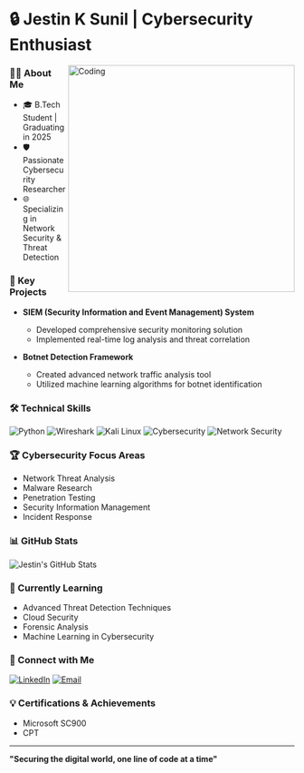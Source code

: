 # 🔒 Jestin K Sunil | Cybersecurity Enthusiast 
<img align="right" alt="Coding" width="400" src="https://media0.giphy.com/media/v1.Y2lkPTc5MGI3NjExbmNxaXY4cTFqZzk3OTJoaDc2bHlrcG9lYnlmZmc4b2xrM2prMTc4dCZlcD12MV9pbnRlcm5hbF9naWZfYnlfaWQmY3Q9Zw/UT7dXyL7qTtjG/giphy.gif">

### 👨‍💻 About Me
- 🎓 B.Tech Student | Graduating in 2025
- 🛡️ Passionate Cybersecurity Researcher
- 🌐 Specializing in Network Security & Threat Detection

### 🔬 Key Projects
- **SIEM (Security Information and Event Management) System**
  - Developed comprehensive security monitoring solution
  - Implemented real-time log analysis and threat correlation

- **Botnet Detection Framework**
  - Created advanced network traffic analysis tool
  - Utilized machine learning algorithms for botnet identification

### 🛠️ Technical Skills
![Python](https://img.shields.io/badge/-Python-black?style=flat-square&logo=python)
![Wireshark](https://img.shields.io/badge/-Wireshark-1679A7?style=flat-square&logo=wireshark)
![Kali Linux](https://img.shields.io/badge/-Kali%20Linux-557C94?style=flat-square&logo=kali-linux)
![Cybersecurity](https://img.shields.io/badge/-Cybersecurity-red?style=flat-square)
![Network Security](https://img.shields.io/badge/-Network%20Security-blue?style=flat-square)

### 🏆 Cybersecurity Focus Areas
- Network Threat Analysis
- Malware Research
- Penetration Testing
- Security Information Management
- Incident Response

### 📊 GitHub Stats
![Jestin's GitHub Stats](https://github-readme-stats.vercel.app/api?username=jestin-k-sunil&theme=dark&show_icons=true)

### 🌱 Currently Learning
- Advanced Threat Detection Techniques
- Cloud Security
- Forensic Analysis
- Machine Learning in Cybersecurity

### 🔗 Connect with Me
[![LinkedIn](https://img.shields.io/badge/-LinkedIn-blue?style=flat-square&logo=Linkedin&logoColor=white)](https://www.linkedin.com/in/jestin-k-sunil/)
[![Email](https://img.shields.io/badge/-Email-D14836?style=flat-square&logo=Gmail&logoColor=white)](mailto:jestinksunil@gmail.com)

### 💡 Certifications & Achievements
- Microsoft SC900
- CPT

---
**"Securing the digital world, one line of code at a time"**




<!--

<img align="right" alt="Coding" width="400" src="https://media.giphy.com/media/qgQUggAC3Pfv687qPC/giphy.gif">

# 💫 About Me:
🔭 I’m currently working on SIEM (Security information and event management).<br>👯 I’m looking to collaborate on cyber security projects.<br>🤝 I’m looking for help with XDR.<br>🌱 I’m currently learning cyber security and pursuing computer science.


## 🌐 Socials:
[![Instagram](https://img.shields.io/badge/Instagram-%23E4405F.svg?logo=Instagram&logoColor=white)](https://instagram.com/jestinksunil) [![Medium](https://img.shields.io/badge/Medium-12100E?logo=medium&logoColor=white)](https://medium.com/@https://medium.com/@jestink) 

# 💻 Tech Stack:
![C](https://img.shields.io/badge/c-%2300599C.svg?style=for-the-badge&logo=c&logoColor=white) ![C++](https://img.shields.io/badge/c++-%2300599C.svg?style=for-the-badge&logo=c%2B%2B&logoColor=white) ![HTML5](https://img.shields.io/badge/html5-%23E34F26.svg?style=for-the-badge&logo=html5&logoColor=white) ![GithubPages](https://img.shields.io/badge/github%20pages-121013?style=for-the-badge&logo=github&logoColor=white) ![Adobe Illustrator](https://img.shields.io/badge/adobe%20illustrator-%23FF9A00.svg?style=for-the-badge&logo=adobe%20illustrator&logoColor=white) ![Canva](https://img.shields.io/badge/Canva-%2300C4CC.svg?style=for-the-badge&logo=Canva&logoColor=white) ![Figma](https://img.shields.io/badge/figma-%23F24E1E.svg?style=for-the-badge&logo=figma&logoColor=white)
# 📊 GitHub Stats:
![](https://github-readme-stats.vercel.app/api?username=jestinksunil&theme=dark&hide_border=true&include_all_commits=true&count_private=false)<br/>
![](https://github-readme-streak-stats.herokuapp.com/?user=jestinksunil&theme=dark&hide_border=true)<br/>
![](https://github-readme-stats.vercel.app/api/top-langs/?username=jestinksunil&theme=dark&hide_border=true&include_all_commits=true&count_private=false&layout=compact)

### ✍️ Random Dev Quote
![](https://quotes-github-readme.vercel.app/api?type=vetical&theme=radical)

### 🔝 Top Contributed Repo
![](https://github-contributor-stats.vercel.app/api?username=jestinksunil&limit=5&theme=dark&combine_all_yearly_contributions=true)

---
[![](https://visitcount.itsvg.in/api?id=jestinksunil&icon=6&color=3)](https://visitcount.itsvg.in)

-->

